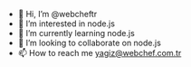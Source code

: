 - 👋 Hi, I’m @webcheftr
- 👀 I’m interested in node.js
- 🌱 I’m currently learning node.js
- 💞️ I’m looking to collaborate on node.js
- 📫 How to reach me yagiz@webchef.com.tr

<!---
webcheftr/webcheftr is a ✨ special ✨ repository because its `README.md` (this file) appears on your GitHub profile.
You can click the Preview link to take a look at your changes.
--->

